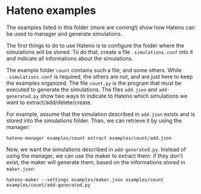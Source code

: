 # Hateno examples

The examples listed in this folder (more are coming!) show how Hateno can be used to manager and generate simulations.

The first things to do to use Hateno is to configure the folder where the simulations will be stored. To do that, create a file `.simulations.conf` into it and indicate all informations about the simulations.

The example folder `count` contains such a file, and some others. While `.simulations.conf` is required, the others are not, and are just here to keep the examples organized. The file `count.py` is the program that must be executed to generate the simulations. The files `add.json` and `add-generated.py` show two ways to indicate to Hateno which simulations we want to extract/add/delete/create.

For example, assume that the simulation described in `add.json` exists and is stored into the simulations folder. Than, we can retrieve it by using the manager:

```
hateno-manager examples/count extract examples/count/add.json
```

Now, we want the simulations described in `add-generated.py`. Instead of using the manager, we can use the maker to extract them: if they don't exist, the maker will generate them, based on the informations stored in `maker.json`:

```
hateno-maker --settings examples/maker.json examples/count examples/count/add-generated.py
```
